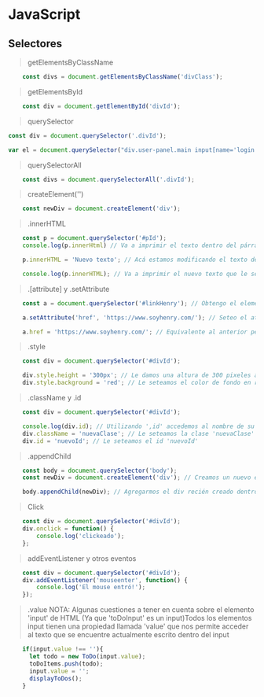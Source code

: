 # JavaScript
## Selectores
> getElementsByClassName

```javascript
    const divs = document.getElementsByClassName('divClass');
```
>getElementsById

```javascript
    const div = document.getElementById('divId');
```

>querySelector

```javascript
const div = document.querySelector('.divId');
```

```javascript
var el = document.querySelector("div.user-panel.main input[name='login']");
```

>querySelectorAll

```javascript
    const divs = document.querySelectorAll('.divId');
```

>createElement('')

```javascript
    const newDiv = document.createElement('div');
```

>.innerHTML

```javascript
    const p = document.querySelector('#pId');
    console.log(p.innerHtml) // Va a imprimir el texto dentro del párrafo con el id 'pID'

    p.innerHTML = 'Nuevo texto'; // Acá estamos modificando el texto del párrafo mencionado anteriormente

    console.log(p.innerHTML); // Va a imprimir el nuevo texto que le seteamos, es decir: "Nuevo texto"
```
> .[attribute] y .setAttribute

```javascript
    const a = document.querySelector('#linkHenry'); // Obtengo el elemento a cuyo id es 'linkHenry'

    a.setAttribute('href', 'https://www.soyhenry.com/'); // Seteo el atributo href del elemento a para que redireccione a la página principal de Henry

    a.href = 'https://www.soyhenry.com/'; // Equivalente al anterior pero más corto
```

> .style

```javascript
    const div = document.querySelector('#divId');

    div.style.height = '300px'; // Le damos una altura de 300 pixeles al div cuyo id es 'divId'
    div.style.background = 'red'; // Le seteamos el color de fondo en rojo a dicho div
```

> .className y .id

```javascript
    const div = document.querySelector('#divId');

    console.log(div.id); // Utilizando ',id' accedemos al nombre de su id, en este caso 'divId'
    div.className = 'nuevaClase'; // Le seteamos la clase 'nuevaClase'
    div.id = 'nuevoId'; // Le seteamos el id 'nuevoId'
```
> .appendChild

```javascript
    const body = document.querySelector('body');
    const newDiv = document.createElement('div'); // Creamos un nuevo elemento div

    body.appendChild(newDiv); // Agregarmos el div recién creado dentro del body de la paǵina
```

> Click

```javascript
    const div = document.querySelector('#divId');
    div.onclick = function() {
        console.log('clickeado');
    };
```

> addEventListener y otros eventos

```javascript
    const div = document.querySelector('#divId');
    div.addEventListener('mouseenter', function() {
        console.log('El mouse entró!');
    });
```

> .value
NOTA: Algunas cuestiones a tener en cuenta sobre el elemento 'input' de HTML (Ya que 'toDoInput' es un input)Todos los elementos input tienen una propiedad llamada 'value' que nos permite acceder al texto que se encuentre actualmente escrito dentro del input

```javascript
    if(input.value !== ''){
      let todo = new ToDo(input.value);
      toDoItems.push(todo);
      input.value = '';
      displayToDos();
    }
```

